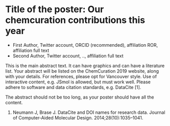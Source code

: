 # Title of the poster: Our chemcuration contributions this year

* First Author, Twitter account, ORCID (recommended), affiliation ROR, affiliation full text
* Second Author, Twitter account, .., affiliation full text

This is the main abstract text. It can have graphics and can have a literature list.
Your abstract will be listed on the ChemCuration 2019 website, along with your
details. For references, please opt for Vancouver style. Use of interactive
content, e.g. JSmol is allowed, but must work well. Please adhere to software and
data citation standards, e.g. DataCite [1].

The abstract should not be too long, as your poster should have all the content.

1. Neumann J, Brase J. DataCite and DOI names for research data. Journal of Computer-Aided Molecular Design. 2014;28(10):1035–1041. 
